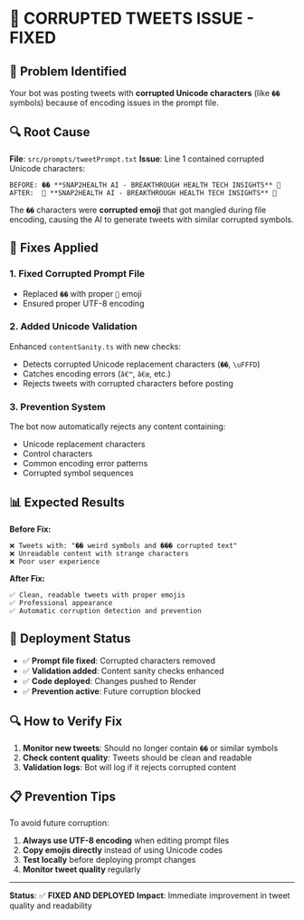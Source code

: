 # 🔧 CORRUPTED TWEETS ISSUE - FIXED

## 🚨 Problem Identified

Your bot was posting tweets with **corrupted Unicode characters** (like `��` symbols) because of encoding issues in the prompt file.

## 🔍 Root Cause

**File**: `src/prompts/tweetPrompt.txt`
**Issue**: Line 1 contained corrupted Unicode characters:

```
BEFORE: �� **SNAP2HEALTH AI - BREAKTHROUGH HEALTH TECH INSIGHTS** 🏥
AFTER:  🚀 **SNAP2HEALTH AI - BREAKTHROUGH HEALTH TECH INSIGHTS** 🏥
```

The `��` characters were **corrupted emoji** that got mangled during file encoding, causing the AI to generate tweets with similar corrupted symbols.

## 🔧 Fixes Applied

### 1. **Fixed Corrupted Prompt File**
- Replaced `��` with proper `🚀` emoji
- Ensured proper UTF-8 encoding

### 2. **Added Unicode Validation**
Enhanced `contentSanity.ts` with new checks:
- Detects corrupted Unicode replacement characters (`��`, `\uFFFD`)
- Catches encoding errors (`â€™`, `â€œ`, etc.)
- Rejects tweets with corrupted characters before posting

### 3. **Prevention System**
The bot now automatically rejects any content containing:
- Unicode replacement characters
- Control characters
- Common encoding error patterns
- Corrupted symbol sequences

## 📊 Expected Results

**Before Fix:**
```
❌ Tweets with: "�� weird symbols and ��� corrupted text"
❌ Unreadable content with strange characters
❌ Poor user experience
```

**After Fix:**
```
✅ Clean, readable tweets with proper emojis
✅ Professional appearance
✅ Automatic corruption detection and prevention
```

## 🚀 Deployment Status

- ✅ **Prompt file fixed**: Corrupted characters removed
- ✅ **Validation added**: Content sanity checks enhanced
- ✅ **Code deployed**: Changes pushed to Render
- ✅ **Prevention active**: Future corruption blocked

## 🔍 How to Verify Fix

1. **Monitor new tweets**: Should no longer contain `��` or similar symbols
2. **Check content quality**: Tweets should be clean and readable
3. **Validation logs**: Bot will log if it rejects corrupted content

## 📋 Prevention Tips

To avoid future corruption:
1. **Always use UTF-8 encoding** when editing prompt files
2. **Copy emojis directly** instead of using Unicode codes
3. **Test locally** before deploying prompt changes
4. **Monitor tweet quality** regularly

---

**Status**: ✅ **FIXED AND DEPLOYED**
**Impact**: Immediate improvement in tweet quality and readability 